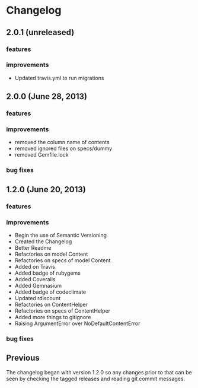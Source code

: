 # Changelog

## 2.0.1 (unreleased)

### features

### improvements

- Updated travis.yml to run migrations

## 2.0.0 (June 28, 2013)

### features

### improvements

- removed the column name of contents
- removed ignored files on specs/dummy
- removed Gemfile.lock

### bug fixes

## 1.2.0 (June 20, 2013)

### features

### improvements

- Begin the use of Semantic Versioning
- Created the Changelog
- Better Readme
- Refactories on model Content
- Refactories on specs of model Content
- Added on Travis
- Added badge of rubygems
- Added Coveralls
- Added Gemnasium
- Added badge of codeclimate
- Updated rdiscount
- Refactories on ContentHelper
- Refactories on specs of ContentHelper
- Added more things to gitignore
- Raising ArgumentError over NoDefaultContentError

### bug fixes

## Previous

The changelog began with version 1.2.0 so any changes prior to that
can be seen by checking the tagged releases and reading git commit
messages.
